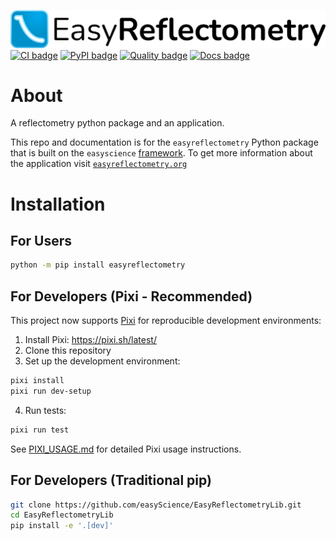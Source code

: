 ![Logo](https://github.com/easyScience/EasyReflectometryLib/raw/master/docs/src/_static/logo.png)
[![CI badge](https://github.com/easyScience/EasyReflectometryLib/actions/workflows/python-ci.yml/badge.svg)](https://github.com/easyScience/easyReflectometryLib/actions/workflows/python-ci.yml)
[![PyPI badge](https://img.shields.io/pypi/v/easyreflectometry.svg)](https://pypi.python.org/pypi/easyreflectometry)
[![Quality badge](https://www.codefactor.io/repository/github/easyscience/easyreflectometrylib/badge)](https://www.codefactor.io/repository/github/easyscience/easyreflectometrylib)
[![Docs badge](https://img.shields.io/badge/docs-built-blue)](http://docs.easyreflectometry.org)

# About

A reflectometry python package and an application.

This repo and documentation is for the `easyreflectometry` Python package that is built on the `easyscience` [framework](https://easyscience.software).
To get more information about the application visit [`easyreflectometry.org`](https://easyreflectometry.org)

# Installation

## For Users

```sh
python -m pip install easyreflectometry
```

## For Developers (Pixi - Recommended)

This project now supports [Pixi](https://pixi.sh/) for reproducible development environments:

1. Install Pixi: https://pixi.sh/latest/
2. Clone this repository
3. Set up the development environment:

```sh
pixi install
pixi run dev-setup
```

4. Run tests:
```sh
pixi run test
```

See [PIXI_USAGE.md](PIXI_USAGE.md) for detailed Pixi usage instructions.

## For Developers (Traditional pip)

```sh
git clone https://github.com/easyScience/EasyReflectometryLib.git
cd EasyReflectometryLib
pip install -e '.[dev]'
```
